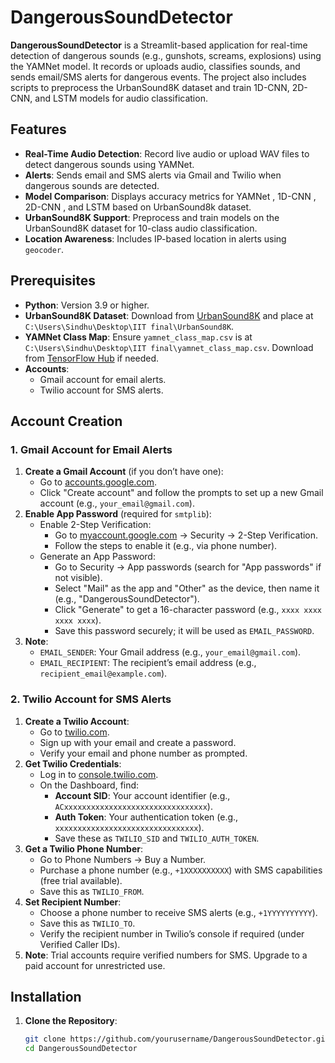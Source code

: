 # DangerousSoundDetector

**DangerousSoundDetector** is a Streamlit-based application for real-time detection of dangerous sounds (e.g., gunshots, screams, explosions) using the YAMNet model. It records or uploads audio, classifies sounds, and sends email/SMS alerts for dangerous events. The project also includes scripts to preprocess the UrbanSound8K dataset and train 1D-CNN, 2D-CNN, and LSTM models for audio classification.

## Features
- **Real-Time Audio Detection**: Record live audio or upload WAV files to detect dangerous sounds using YAMNet.
- **Alerts**: Sends email and SMS alerts via Gmail and Twilio when dangerous sounds are detected.
- **Model Comparison**: Displays accuracy metrics for YAMNet , 1D-CNN , 2D-CNN , and LSTM  based on UrbanSound8k dataset.
- **UrbanSound8K Support**: Preprocess and train models on the UrbanSound8K dataset for 10-class audio classification.
- **Location Awareness**: Includes IP-based location in alerts using `geocoder`.

## Prerequisites
- **Python**: Version 3.9 or higher.
- **UrbanSound8K Dataset**: Download from [UrbanSound8K](https://urbansounddataset.weebly.com/urbansound8k.html) and place at `C:\Users\Sindhu\Desktop\IIT final\UrbanSound8K`.
- **YAMNet Class Map**: Ensure `yamnet_class_map.csv` is at `C:\Users\Sindhu\Desktop\IIT final\yamnet_class_map.csv`. Download from [TensorFlow Hub](https://tfhub.dev/google/yamnet/1) if needed.
- **Accounts**:
  - Gmail account for email alerts.
  - Twilio account for SMS alerts.

## Account Creation
### 1. Gmail Account for Email Alerts
1. **Create a Gmail Account** (if you don’t have one):
   - Go to [accounts.google.com](https://accounts.google.com).
   - Click "Create account" and follow the prompts to set up a new Gmail account (e.g., `your_email@gmail.com`).
2. **Enable App Password** (required for `smtplib`):
   - Enable 2-Step Verification:
     - Go to [myaccount.google.com](https://myaccount.google.com) → Security → 2-Step Verification.
     - Follow the steps to enable it (e.g., via phone number).
   - Generate an App Password:
     - Go to Security → App passwords (search for "App passwords" if not visible).
     - Select "Mail" as the app and "Other" as the device, then name it (e.g., "DangerousSoundDetector").
     - Click "Generate" to get a 16-character password (e.g., `xxxx xxxx xxxx xxxx`).
     - Save this password securely; it will be used as `EMAIL_PASSWORD`.
3. **Note**:
   - `EMAIL_SENDER`: Your Gmail address (e.g., `your_email@gmail.com`).
   - `EMAIL_RECIPIENT`: The recipient’s email address (e.g., `recipient_email@example.com`).

### 2. Twilio Account for SMS Alerts
1. **Create a Twilio Account**:
   - Go to [twilio.com](https://www.twilio.com/try-twilio).
   - Sign up with your email and create a password.
   - Verify your email and phone number as prompted.
2. **Get Twilio Credentials**:
   - Log in to [console.twilio.com](https://console.twilio.com).
   - On the Dashboard, find:
     - **Account SID**: Your account identifier (e.g., `ACxxxxxxxxxxxxxxxxxxxxxxxxxxxxxxxx`).
     - **Auth Token**: Your authentication token (e.g., `xxxxxxxxxxxxxxxxxxxxxxxxxxxxxxxx`).
     - Save these as `TWILIO_SID` and `TWILIO_AUTH_TOKEN`.
3. **Get a Twilio Phone Number**:
   - Go to Phone Numbers → Buy a Number.
   - Purchase a phone number (e.g., `+1XXXXXXXXXX`) with SMS capabilities (free trial available).
   - Save this as `TWILIO_FROM`.
4. **Set Recipient Number**:
   - Choose a phone number to receive SMS alerts (e.g., `+1YYYYYYYYYY`).
   - Save this as `TWILIO_TO`.
   - Verify the recipient number in Twilio’s console if required (under Verified Caller IDs).
5. **Note**: Trial accounts require verified numbers for SMS. Upgrade to a paid account for unrestricted use.

## Installation
1. **Clone the Repository**:
   ```bash
   git clone https://github.com/yourusername/DangerousSoundDetector.git
   cd DangerousSoundDetector
